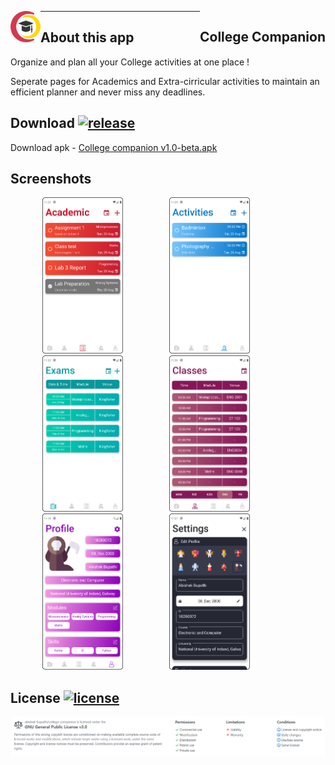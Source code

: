 <p align = "center">
<img src="https://github.com/abishek-bupathi/college-companion/blob/master/assets/logo.png" height="50" style = "float:left;"/> 
<h2 align = "center" style = "float:right;">College Companion</h2>
</p>

--------------------

## About this app

Organize and plan all your College activities at one place !

Seperate pages for Academics and Extra-cirricular activities to maintain an efficient planner and never miss any deadlines.

## Download  [![release](https://img.shields.io/github/v/release/abishek-bupathi/college-companion?include_prereleases)](https://github.com/abishek-bupathi/college-companion/blob/master/Apk/companion%20v1.0-beta.apk)

Download apk - 
[College companion v1.0-beta.apk](https://github.com/abishek-bupathi/college-companion/raw/master/Apk/companion%20v1.0-beta.apk)

  
## Screenshots

<p align="center">
<img src="https://github.com/abishek-bupathi/college-companion/raw/master/docs/Screenshots/Academic tasks.png" height="250" style = "padding-right:70px;"/>
<img src="https://github.com/abishek-bupathi/college-companion/raw/master/docs/Screenshots/Activities list.png" height="250" style = "padding-right:70px;"/>
<img src="https://github.com/abishek-bupathi/college-companion/raw/master/docs/Screenshots/Exams.png" height="250" style = "padding-right:70px;"/>
<img src="https://github.com/abishek-bupathi/college-companion/raw/master/docs/Screenshots/Classes.png" height="250" style = "padding-right:70px;"/>
<img src="https://github.com/abishek-bupathi/college-companion/raw/master/docs/Screenshots/Profile.png" height="250" style = "padding-right:70px;"/>
<img src="https://github.com/abishek-bupathi/college-companion/raw/master/docs/Screenshots/Settings.png" height="250" style = "padding-right:70px;"/>
</p>


## License  [![license](https://img.shields.io/github/license/abishek-bupathi/college-companion.svg?color=blue)](https://github.com/abishek-bupathi/college-companion/blob/master/LICENSE)

![](https://github.com/abishek-bupathi/college-companion/blob/master/docs/license.png)




 
